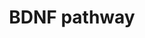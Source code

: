 ---
annotations:
- type: Pathway Ontology
  value: brain-derived neurotrophic factor signaling pathway
authors:
- KuroiR
- MaintBot
- Mkutmon
- Khanspers
- Egonw
- AlexanderPico
- Eweitz
description: Brain-derived neurotrophic factor (BDNF) is a growth factor found in
  the central and peripheral nervous systems. BDNF binds to two well-characterized
  receptors, TrkB and p75 (aka, low-affinity nerve growth factor receptor) to influence
  neuronal cell survival and differentiation. In the hippocampus, BDNF activity is
  also implicated in learning and memory.
last-edited: 2021-12-17
organisms:
- Mus musculus
redirect_from:
- /index.php/Pathway:WP2152
- /instance/WP2152
schema-jsonld:
- '@context': https://schema.org/
  '@id': https://wikipathways.github.io/pathways/WP2152.html
  '@type': Dataset
  creator:
    '@type': Organization
    name: WikiPathways
  description: Brain-derived neurotrophic factor (BDNF) is a growth factor found in
    the central and peripheral nervous systems. BDNF binds to two well-characterized
    receptors, TrkB and p75 (aka, low-affinity nerve growth factor receptor) to influence
    neuronal cell survival and differentiation. In the hippocampus, BDNF activity
    is also implicated in learning and memory.
  keywords:
  - Bcl2 - Cell survival
  - NF-kappa-B
  - PAI-1
  - p53
  - Creb
  - Plasmin
  - Bax
  - Pro-Bdnf
  - Rac1
  - Mapk
  - Frs2
  - Response Element
  - SH2B
  - Cdc42
  - PLC-gamma
  - Apoptosis
  - TrkB
  - Plasminogen
  - Shc1
  - Bdnf
  - p75
  - tPA
  license: CC0
  name: BDNF pathway
seo: CreativeWork
title: BDNF pathway
wpid: WP2152
---